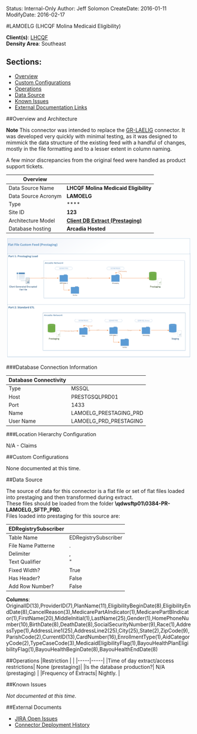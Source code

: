 Status: Internal-Only
Author: Jeff Solomon
CreateDate: 2016-01-11
ModifyDate: 2016-02-17


#LAMOELG (LHCQF Molina Medicaid Eligibility)

**Client(s)**: [LHCQF](../LHCQF.md)  
**Density Area**: Southeast   

## Sections:
* [Overview](#overview-and-architecture)
* [Custom Configurations](#custom-configurations)
* [Operations](#operations)
* [Data Source](#data-source)
* [Known Issues](#known-issues)
* [External Documentation Links](#external-documents)

##Overview and Architecture

**Note** This connector was intended to replace the [GR-LAELIG](./GR-LAELIG.md) connector. It was developed very quickly with minimal testing, as it was designed to mimmick the data structure of the existing feed with a handful of changes, mostly in the file formatting and to a lesser extent in column naming.

A few minor discrepancies from the original feed were handled as product support tickets. 

| Overview ||
|-----|-----|
| Data Source Name| **LHCQF Molina Medicaid Eligibility** |
| Data Source Acronym| **LAMOELG** |
| Type | **** |
| Site ID | **123** |
| Architecture Model | [**Client DB Extract (Prestaging)**](../../Tech_Delivery/Standard-Implementations/Client-DB-Extract-Prestaging.md)|
| Database hosting | **Arcadia Hosted** |


<a href="../../../img/Connector-Client-DB-Extract-Prestaging.png">![](../../img/Connector-Client-DB-Extract-Prestaging.png)</a>

###Database Connection Information  

|Database Connectivity||
|-----|-----|
|Type|MSSQL|
|Host|PRESTGSQLPRD01|
|Port|1433|
|Name|LAMOELG_PRESTAGING_PRD|
|User Name|LAMOELG_PRD_PRESTAGING|  


###Location Hierarchy Configuration

N/A - Claims

##Custom Configurations

None documented at this time. 

##Data Source

The source of data for this connector is a flat file or set of flat files loaded into prestaging and then transformed during extract.  
These files should be loaded from the folder **\\qdwsftp01\0384-PR-LAMOELG_SFTP_PRD**.  
Files loaded into prestaging for this source are:  


|EDRegistrySubscriber||
|-----|-----|
| Table Name | EDRegistrySubscriber|
| File Name Patterne | .|
| Delimiter | ,|
| Text Qualifier | "|
| Fixed Width? | True|
| Has Header? | False|
| Add Row Number? | False|  

**Columns**: OriginalID(13),ProviderID(7),PlanName(11),EligibilityBeginDate(8),EligibilityEndDate(8),CancelReason(3),MedicarePartAIndicator(1),MedicarePartBIndicator(1),FirstName(20),MiddleInitial(1),LastName(25),Gender(1),HomePhoneNumber(10),BirthDate(8),DeathDate(8),SocialSecurityNumber(9),Race(1),AddressType(1),AddressLine1(25),AddressLine2(25),City(25),State(2),ZipCode(9),ParishCode(2),CurrentID(13),CardNumber(16),EnrollmentType(1),AidCategoryCode(2),TypeCaseCode(3),MedicaidEligibilityFlag(1),BayouHealthPlanEligibilityFlag(1),BayouHealthBeginDate(8),BayouHealthEndDate(8)  

##Operations
|Restriction | |
|-----|-----|
|Time of day extract/access restrictions| None (prestaging)|
|Is the database production?| N/A (prestaging)  |
|Frequency of Extracts| Nightly. |

##Known Issues

*Not documented at this time.*

##External Documents
- [JIRA Open Issues](https://jira.arcadiasolutions.com/issues/?jql=(labels%20%3D%20LAMOELG%20or%20%22Data%20Source%20Acronym%22%20~%20LAMOELG)%20and%20status%20!%3D%20Closed)
- [Connector Deployment History](https://github.com/arcadia/qdw/wiki/connector-version)
